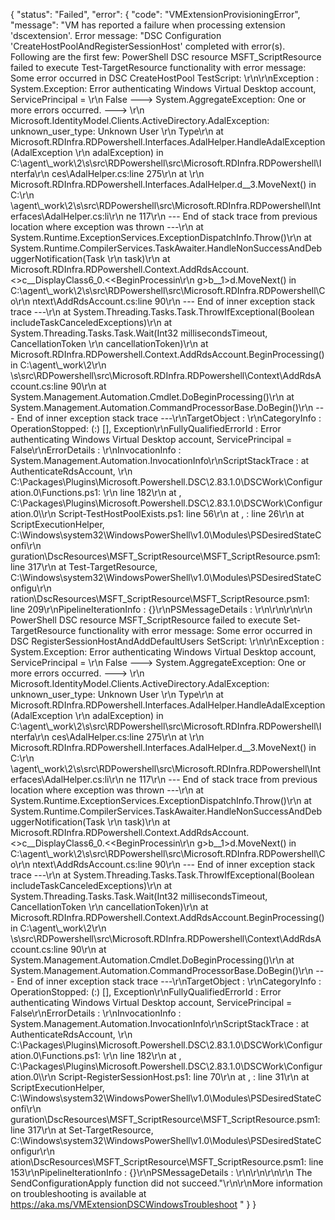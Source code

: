 {
    "status": "Failed",
    "error": {
        "code": "VMExtensionProvisioningError",
        "message": "VM has reported a failure when processing extension 'dscextension'. Error message: \"DSC Configuration 'CreateHostPoolAndRegisterSessionHost' completed with error(s). Following are the first few: PowerShell DSC resource MSFT_ScriptResource  failed to execute Test-TargetResource functionality with error message: Some error occurred in DSC CreateHostPool TestScript: \r\n\r\nException             : System.Exception: Error authenticating Windows Virtual Desktop account, ServicePrincipal = \r\n                        False ---> System.AggregateException: One or more errors occurred. ---> \r\n                        Microsoft.IdentityModel.Clients.ActiveDirectory.AdalException: unknown_user_type: Unknown User \r\n                        Type\r\n                           at Microsoft.RDInfra.RDPowershell.Interfaces.AdalHelper.HandleAdalException(AdalException \r\n                        adalException) in C:\\agent\\_work\\2\\s\\src\\RDPowershell\\src\\Microsoft.RDInfra.RDPowershell\\Interfa\r\n                        ces\\AdalHelper.cs:line 275\r\n                           at \r\n                        Microsoft.RDInfra.RDPowershell.Interfaces.AdalHelper.<GetAcquireTokenAsync>d__3.MoveNext() in C:\r\n                        \\agent\\_work\\2\\s\\src\\RDPowershell\\src\\Microsoft.RDInfra.RDPowershell\\Interfaces\\AdalHelper.cs:li\r\n                        ne 117\r\n                        --- End of stack trace from previous location where exception was thrown ---\r\n                           at System.Runtime.ExceptionServices.ExceptionDispatchInfo.Throw()\r\n                           at System.Runtime.CompilerServices.TaskAwaiter.HandleNonSuccessAndDebuggerNotification(Task \r\n                        task)\r\n                           at Microsoft.RDInfra.RDPowershell.Context.AddRdsAccount.<>c__DisplayClass6_0.<<BeginProcessin\r\n                        g>b__1>d.MoveNext() in C:\\agent\\_work\\2\\s\\src\\RDPowershell\\src\\Microsoft.RDInfra.RDPowershell\\Co\r\n                        ntext\\AddRdsAccount.cs:line 90\r\n                           --- End of inner exception stack trace ---\r\n                           at System.Threading.Tasks.Task.ThrowIfExceptional(Boolean includeTaskCanceledExceptions)\r\n                           at System.Threading.Tasks.Task.Wait(Int32 millisecondsTimeout, CancellationToken \r\n                        cancellationToken)\r\n                           at Microsoft.RDInfra.RDPowershell.Context.AddRdsAccount.BeginProcessing() in C:\\agent\\_work\\2\r\n                        \\s\\src\\RDPowershell\\src\\Microsoft.RDInfra.RDPowershell\\Context\\AddRdsAccount.cs:line 90\r\n                           at System.Management.Automation.Cmdlet.DoBeginProcessing()\r\n                           at System.Management.Automation.CommandProcessorBase.DoBegin()\r\n                           --- End of inner exception stack trace ---\r\nTargetObject          : \r\nCategoryInfo          : OperationStopped: (:) [], Exception\r\nFullyQualifiedErrorId : Error authenticating Windows Virtual Desktop account, ServicePrincipal = False\r\nErrorDetails          : \r\nInvocationInfo        : System.Management.Automation.InvocationInfo\r\nScriptStackTrace      : at AuthenticateRdsAccount, \r\n                        C:\\Packages\\Plugins\\Microsoft.Powershell.DSC\\2.83.1.0\\DSCWork\\Configuration.0\\Functions.ps1: \r\n                        line 182\r\n                        at <ScriptBlock>, C:\\Packages\\Plugins\\Microsoft.Powershell.DSC\\2.83.1.0\\DSCWork\\Configuration.0\\\r\n                        Script-TestHostPoolExists.ps1: line 56\r\n                        at <ScriptBlock>, <No file>: line 26\r\n                        at ScriptExecutionHelper, C:\\Windows\\system32\\WindowsPowerShell\\v1.0\\Modules\\PSDesiredStateConfi\r\n                        guration\\DscResources\\MSFT_ScriptResource\\MSFT_ScriptResource.psm1: line 317\r\n                        at Test-TargetResource, C:\\Windows\\system32\\WindowsPowerShell\\v1.0\\Modules\\PSDesiredStateConfigu\r\n                        ration\\DscResources\\MSFT_ScriptResource\\MSFT_ScriptResource.psm1: line 209\r\nPipelineIterationInfo : {}\r\nPSMessageDetails      : \r\n\r\n\r\n\r\n  PowerShell DSC resource MSFT_ScriptResource  failed to execute Set-TargetResource functionality with error message: Some error occurred in DSC RegisterSessionHostAndAddDefaultUsers SetScript: \r\n\r\nException             : System.Exception: Error authenticating Windows Virtual Desktop account, ServicePrincipal = \r\n                        False ---> System.AggregateException: One or more errors occurred. ---> \r\n                        Microsoft.IdentityModel.Clients.ActiveDirectory.AdalException: unknown_user_type: Unknown User \r\n                        Type\r\n                           at Microsoft.RDInfra.RDPowershell.Interfaces.AdalHelper.HandleAdalException(AdalException \r\n                        adalException) in C:\\agent\\_work\\2\\s\\src\\RDPowershell\\src\\Microsoft.RDInfra.RDPowershell\\Interfa\r\n                        ces\\AdalHelper.cs:line 275\r\n                           at \r\n                        Microsoft.RDInfra.RDPowershell.Interfaces.AdalHelper.<GetAcquireTokenAsync>d__3.MoveNext() in C:\r\n                        \\agent\\_work\\2\\s\\src\\RDPowershell\\src\\Microsoft.RDInfra.RDPowershell\\Interfaces\\AdalHelper.cs:li\r\n                        ne 117\r\n                        --- End of stack trace from previous location where exception was thrown ---\r\n                           at System.Runtime.ExceptionServices.ExceptionDispatchInfo.Throw()\r\n                           at System.Runtime.CompilerServices.TaskAwaiter.HandleNonSuccessAndDebuggerNotification(Task \r\n                        task)\r\n                           at Microsoft.RDInfra.RDPowershell.Context.AddRdsAccount.<>c__DisplayClass6_0.<<BeginProcessin\r\n                        g>b__1>d.MoveNext() in C:\\agent\\_work\\2\\s\\src\\RDPowershell\\src\\Microsoft.RDInfra.RDPowershell\\Co\r\n                        ntext\\AddRdsAccount.cs:line 90\r\n                           --- End of inner exception stack trace ---\r\n                           at System.Threading.Tasks.Task.ThrowIfExceptional(Boolean includeTaskCanceledExceptions)\r\n                           at System.Threading.Tasks.Task.Wait(Int32 millisecondsTimeout, CancellationToken \r\n                        cancellationToken)\r\n                           at Microsoft.RDInfra.RDPowershell.Context.AddRdsAccount.BeginProcessing() in C:\\agent\\_work\\2\r\n                        \\s\\src\\RDPowershell\\src\\Microsoft.RDInfra.RDPowershell\\Context\\AddRdsAccount.cs:line 90\r\n                           at System.Management.Automation.Cmdlet.DoBeginProcessing()\r\n                           at System.Management.Automation.CommandProcessorBase.DoBegin()\r\n                           --- End of inner exception stack trace ---\r\nTargetObject          : \r\nCategoryInfo          : OperationStopped: (:) [], Exception\r\nFullyQualifiedErrorId : Error authenticating Windows Virtual Desktop account, ServicePrincipal = False\r\nErrorDetails          : \r\nInvocationInfo        : System.Management.Automation.InvocationInfo\r\nScriptStackTrace      : at AuthenticateRdsAccount, \r\n                        C:\\Packages\\Plugins\\Microsoft.Powershell.DSC\\2.83.1.0\\DSCWork\\Configuration.0\\Functions.ps1: \r\n                        line 182\r\n                        at <ScriptBlock>, C:\\Packages\\Plugins\\Microsoft.Powershell.DSC\\2.83.1.0\\DSCWork\\Configuration.0\\\r\n                        Script-RegisterSessionHost.ps1: line 70\r\n                        at <ScriptBlock>, <No file>: line 31\r\n                        at ScriptExecutionHelper, C:\\Windows\\system32\\WindowsPowerShell\\v1.0\\Modules\\PSDesiredStateConfi\r\n                        guration\\DscResources\\MSFT_ScriptResource\\MSFT_ScriptResource.psm1: line 317\r\n                        at Set-TargetResource, C:\\Windows\\system32\\WindowsPowerShell\\v1.0\\Modules\\PSDesiredStateConfigur\r\n                        ation\\DscResources\\MSFT_ScriptResource\\MSFT_ScriptResource.psm1: line 153\r\nPipelineIterationInfo : {}\r\nPSMessageDetails      : \r\n\r\n\r\n\r\n  The SendConfigurationApply function did not succeed.\"\r\n\r\nMore information on troubleshooting is available at https://aka.ms/VMExtensionDSCWindowsTroubleshoot "
    }
}
